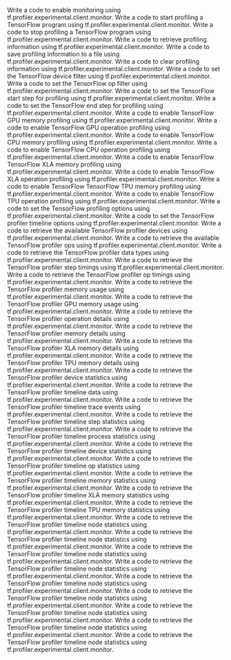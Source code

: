 Write a code to enable monitoring using tf.profiler.experimental.client.monitor.
Write a code to start profiling a TensorFlow program using tf.profiler.experimental.client.monitor.
Write a code to stop profiling a TensorFlow program using tf.profiler.experimental.client.monitor.
Write a code to retrieve profiling information using tf.profiler.experimental.client.monitor.
Write a code to save profiling information to a file using tf.profiler.experimental.client.monitor.
Write a code to clear profiling information using tf.profiler.experimental.client.monitor.
Write a code to set the TensorFlow device filter using tf.profiler.experimental.client.monitor.
Write a code to set the TensorFlow op filter using tf.profiler.experimental.client.monitor.
Write a code to set the TensorFlow start step for profiling using tf.profiler.experimental.client.monitor.
Write a code to set the TensorFlow end step for profiling using tf.profiler.experimental.client.monitor.
Write a code to enable TensorFlow GPU memory profiling using tf.profiler.experimental.client.monitor.
Write a code to enable TensorFlow GPU operation profiling using tf.profiler.experimental.client.monitor.
Write a code to enable TensorFlow CPU memory profiling using tf.profiler.experimental.client.monitor.
Write a code to enable TensorFlow CPU operation profiling using tf.profiler.experimental.client.monitor.
Write a code to enable TensorFlow TensorFlow XLA memory profiling using tf.profiler.experimental.client.monitor.
Write a code to enable TensorFlow XLA operation profiling using tf.profiler.experimental.client.monitor.
Write a code to enable TensorFlow TensorFlow TPU memory profiling using tf.profiler.experimental.client.monitor.
Write a code to enable TensorFlow TPU operation profiling using tf.profiler.experimental.client.monitor.
Write a code to set the TensorFlow profiling options using tf.profiler.experimental.client.monitor.
Write a code to set the TensorFlow profiler timeline options using tf.profiler.experimental.client.monitor.
Write a code to retrieve the available TensorFlow profiler devices using tf.profiler.experimental.client.monitor.
Write a code to retrieve the available TensorFlow profiler ops using tf.profiler.experimental.client.monitor.
Write a code to retrieve the TensorFlow profiler data types using tf.profiler.experimental.client.monitor.
Write a code to retrieve the TensorFlow profiler step timings using tf.profiler.experimental.client.monitor.
Write a code to retrieve the TensorFlow profiler op timings using tf.profiler.experimental.client.monitor.
Write a code to retrieve the TensorFlow profiler memory usage using tf.profiler.experimental.client.monitor.
Write a code to retrieve the TensorFlow profiler GPU memory usage using tf.profiler.experimental.client.monitor.
Write a code to retrieve the TensorFlow profiler operation details using tf.profiler.experimental.client.monitor.
Write a code to retrieve the TensorFlow profiler memory details using tf.profiler.experimental.client.monitor.
Write a code to retrieve the TensorFlow profiler XLA memory details using tf.profiler.experimental.client.monitor.
Write a code to retrieve the TensorFlow profiler TPU memory details using tf.profiler.experimental.client.monitor.
Write a code to retrieve the TensorFlow profiler device statistics using tf.profiler.experimental.client.monitor.
Write a code to retrieve the TensorFlow profiler timeline data using tf.profiler.experimental.client.monitor.
Write a code to retrieve the TensorFlow profiler timeline trace events using tf.profiler.experimental.client.monitor.
Write a code to retrieve the TensorFlow profiler timeline step statistics using tf.profiler.experimental.client.monitor.
Write a code to retrieve the TensorFlow profiler timeline process statistics using tf.profiler.experimental.client.monitor.
Write a code to retrieve the TensorFlow profiler timeline device statistics using tf.profiler.experimental.client.monitor.
Write a code to retrieve the TensorFlow profiler timeline op statistics using tf.profiler.experimental.client.monitor.
Write a code to retrieve the TensorFlow profiler timeline memory statistics using tf.profiler.experimental.client.monitor.
Write a code to retrieve the TensorFlow profiler timeline XLA memory statistics using tf.profiler.experimental.client.monitor.
Write a code to retrieve the TensorFlow profiler timeline TPU memory statistics using tf.profiler.experimental.client.monitor.
Write a code to retrieve the TensorFlow profiler timeline node statistics using tf.profiler.experimental.client.monitor.
Write a code to retrieve the TensorFlow profiler timeline node statistics using tf.profiler.experimental.client.monitor.
Write a code to retrieve the TensorFlow profiler timeline node statistics using tf.profiler.experimental.client.monitor.
Write a code to retrieve the TensorFlow profiler timeline node statistics using tf.profiler.experimental.client.monitor.
Write a code to retrieve the TensorFlow profiler timeline node statistics using tf.profiler.experimental.client.monitor.
Write a code to retrieve the TensorFlow profiler timeline node statistics using tf.profiler.experimental.client.monitor.
Write a code to retrieve the TensorFlow profiler timeline node statistics using tf.profiler.experimental.client.monitor.
Write a code to retrieve the TensorFlow profiler timeline node statistics using tf.profiler.experimental.client.monitor.
Write a code to retrieve the TensorFlow profiler timeline node statistics using tf.profiler.experimental.client.monitor.